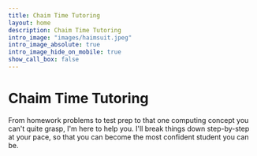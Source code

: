 ```yaml
---
title: Chaim Time Tutoring
layout: home
description: Chaim Time Tutoring
intro_image: "images/haimsuit.jpeg"
intro_image_absolute: true
intro_image_hide_on_mobile: true
show_call_box: false
---
```


# Chaim Time Tutoring

From homework problems to test prep to that one computing concept you can't quite grasp, I'm here to help you. I'll break things down step-by-step at your pace, so that you can become the most confident student you can be. 
